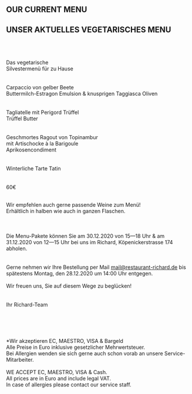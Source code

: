 ## OUR CURRENT MENU
## UNSER AKTUELLES VEGETARISCHES MENU
<br>
<br>
<br>
Das vegetarische<br>
Silvestermenü für zu Hause<br>
<br>
<br>
Carpaccio von gelber Beete<br>
Buttermilch-Estragon Emulsion & knusprigen Taggiasca Oliven<br>
<br>
<br>
Tagliatelle mit Perigord Trüffel<br>
Trüffel Butter <br>
<br>
<br>
Geschmortes Ragout von Topinambur<br>
mit Artischocke à la Barigoule<br>
Aprikosencondiment<br>
<br>
 <br>
Winterliche Tarte Tatin<br>
<br>
<br>
60€ 
<br>
<br/>

Wir empfehlen auch gerne passende Weine zum Menü! <br>
Erhältlich in halben wie auch in ganzen Flaschen.  <br>
 <br>
  <br>
 <br>
 Die Menu-Pakete können Sie am 30.12.2020 von 15—18 Uhr & am 31.12.2020 von 12—15 Uhr bei uns im Richard, Köpenickerstrasse 174 abholen. <br>
 <br>
  <br>
Gerne nehmen wir  Ihre Bestellung per Mail mail@restaurant-richard.de bis spätestens Montag, den 28.12.2020 um 14:00 Uhr entgegen.
 <br>
  <br>
Wir freuen uns,  Sie auf diesem Wege zu beglücken! <br>
 <br>
  <br>
Ihr Richard-Team

<br>
<br>
<br>
<br>
*Wir akzeptieren EC, MAESTRO, VISA & Bargeld<br>
Alle Preise in Euro inklusive gesetzlicher Mehrwertsteuer.<br>
Bei Allergien wenden sie sich gerne auch schon vorab an unsere Service-Mitarbeiter.<br>

<br/>
WE ACCEPT EC, MAESTRO, VISA & Cash.<br/>
All prices are in Euro and include legal VAT.<br/>
In case of allergies please contact our service staff.<br/>
